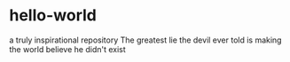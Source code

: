 # hello-world
a truly inspirational repository
The greatest lie the devil ever told is making the world believe he didn't exist
